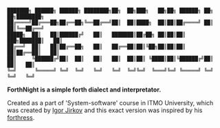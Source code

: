 ```
███████╗ ██████╗ ██████╗ ████████╗██╗  ██╗███╗   ██╗██╗ ██████╗ ██╗  ██╗████████╗
██╔════╝██╔═══██╗██╔══██╗╚══██╔══╝██║  ██║████╗  ██║██║██╔════╝ ██║  ██║╚══██╔══╝
█████╗  ██║   ██║██████╔╝   ██║   ███████║██╔██╗ ██║██║██║  ███╗███████║   ██║   
██╔══╝  ██║   ██║██╔══██╗   ██║   ██╔══██║██║╚██╗██║██║██║   ██║██╔══██║   ██║   
██║     ╚██████╔╝██║  ██║   ██║   ██║  ██║██║ ╚████║██║╚██████╔╝██║  ██║   ██║   
╚═╝      ╚═════╝ ╚═╝  ╚═╝   ╚═╝   ╚═╝  ╚═╝╚═╝  ╚═══╝╚═╝ ╚═════╝ ╚═╝  ╚═╝   ╚═╝   
```                                                                                                                                                     
                                                                                                                                                                
**ForthNight is a simple forth dialect and interpretator.**

Created as a part of 'System-software' course in ITMO University, which was created by [Igor Jirkov](https://github.com/sayon/) and this exact version was inspired by his [forthress](https://github.com/sayon/forthress).

